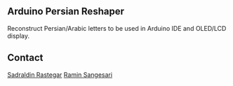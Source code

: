 ## Arduino Persian Reshaper
Reconstruct Persian/Arabic letters to be used in Arduino IDE and OLED/LCD display.


## Contact
[Sadraldin Rastegar](http://qwerty13.ir) 
[Ramin Sangesari](http://www.idreams.ir)
